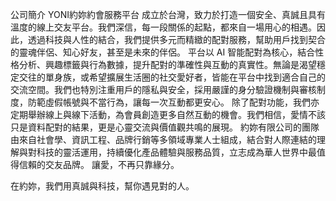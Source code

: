 公司簡介
YONI約妳約會服務平台 成立於台灣，致力於打造一個安全、真誠且具有溫度的線上交友平台。我們深信，每一段關係的起點，都來自一場用心的相遇。因此，透過科技與人性的結合，我們提供多元而精緻的配對服務，幫助用戶找到契合的靈魂伴侶、知心好友，甚至是未來的伴侶。
平台以 AI 智能配對為核心，結合性格分析、興趣標籤與行為數據，提升配對的準確性與互動的真實性。無論是渴望穩定交往的單身族，或希望擴展生活圈的社交愛好者，皆能在平台中找到適合自己的交流空間。我們也特別注重用戶的隱私與安全，採用嚴謹的身分驗證機制與審核制度，防範虛假帳號與不當行為，讓每一次互動都更安心。
除了配對功能，我們亦定期舉辦線上與線下活動，為會員創造更多自然互動的機會。我們相信，愛情不該只是資料配對的結果，更是心靈交流與價值觀共鳴的展現。
約妳有限公司的團隊由來自社會學、資訊工程、品牌行銷等多領域專業人士組成，結合對人際連結的理解與對科技的靈活運用，持續優化產品體驗與服務品質，立志成為華人世界中最值得信賴的交友品牌。
讓愛，不再只靠緣分。


在約妳，我們用真誠與科技，幫你遇見對的人。
